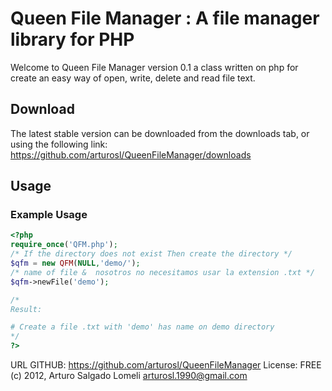 # Queen File Manager : A file manager library for PHP

Welcome to Queen File Manager version 0.1 a class written on php for create an easy way of open, write, delete and read file text.


## Download

The latest stable version can be downloaded from the downloads tab, or using the following link:   
https://github.com/arturosl/QueenFileManager/downloads

## Usage

### Example Usage
```php
<?php
require_once('QFM.php');
/* If the directory does not exist Then create the directory */
$qfm = new QFM(NULL,'demo/'); 
/* name of file &  nosotros no necesitamos usar la extension .txt */
$qfm->newFile('demo'); 

/*
Result:

# Create a file .txt with 'demo' has name on demo directory
*/
?>
```  
 
URL GITHUB: https://github.com/arturosl/QueenFileManager
License: FREE
(c) 2012, Arturo Salgado Lomeli <arturosl.1990@gmail.com>  